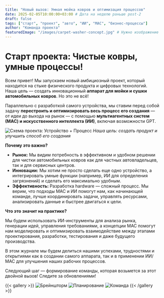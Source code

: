 ```yaml
---
title: "Новый вызов: Умная мойка ковров и оптимизация процессов"
date: 2025-02-05T10:00:00+03:00 # Дата на неделю раньше post-2
draft: false
tags: ["старт", "проект", "авто", "ИИ", "МАС", "бизнес-процессы"]
author: "Команда проекта"
featuredImage: "/images/carpet-washer-concept.jpg" # Нужно изображение концепта мойки
---
```


# Старт проекта: Чистые ковры, умные процессы!

Всем привет! Мы запускаем новый амбициозный проект, который находится на стыке физического продукта и цифровых технологий. Наша цель — создать инновационный **аппарат для мойки и сушки автомобильных ковров**. Но это не всё!

Параллельно с разработкой самого устройства, мы ставим перед собой задачу **перестроить и оптимизировать весь процесс его создания** — от идеи до выхода на рынок — с помощью **мультиагентных систем (МАС) и искусственного интеллекта (ИИ)**, включая возможности GPT.

![Схема проекта: Устройство + Процесс](/images/project-dual-goal.png)
*Наша цель: создать продукт и улучшить способ его создания*

**Почему это важно?**

*   **Рынок:** Мы видим потребность в эффективном и удобном решении для чистки автомобильных ковров как для частных автовладельцев, так и для сервисных центров.
*   **Инновации:** Мы хотим не просто сделать еще одно устройство, а интегрировать умные функции (например, ИИ для определения загрязнений) и сделать его максимально удобным.
*   **Эффективность:** Разработка hardware — сложный процесс. Мы верим, что подходы МАС и ИИ помогут нам, как начинающей команде, лучше координировать задачи, управлять ресурсами, анализировать данные и быстрее двигаться к цели.

**Что это значит на практике?**

Мы будем использовать ИИ-инструменты для анализа рынка, генерации идей, управления требованиями, а концепции МАС помогут нам моделировать и оптимизировать взаимодействие между этапами проектирования, разработки, тестирования и даже будущего производства.

В этом журнале мы будем делиться нашими успехами, трудностями и открытиями как в создании самого аппарата, так и в применении ИИ/МАС для улучшения наших рабочих процессов.

Следующий шаг — формирование команды, которая возьмется за этот двойной вызов! Следите за обновлениями!

{{< gallery >}}
  ![Брейншторм](/images/brainstorm.jpg)
  ![Планирование](/images/planning.jpg)
  ![Команда](/images/team-photo.jpg)
{{< /gallery >}} 